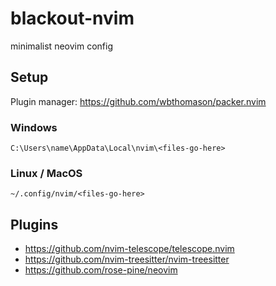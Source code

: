 # blackout-nvim
 minimalist neovim config

## Setup

Plugin manager: https://github.com/wbthomason/packer.nvim

### Windows

    C:\Users\name\AppData\Local\nvim\<files-go-here>

### Linux / MacOS

    ~/.config/nvim/<files-go-here>

## Plugins

- https://github.com/nvim-telescope/telescope.nvim
- https://github.com/nvim-treesitter/nvim-treesitter
- https://github.com/rose-pine/neovim
